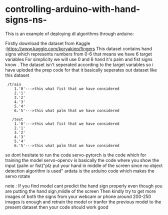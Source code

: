 # controlling-arduino-with-hand-signs-ns-

This is an example of deploying dl algorithms through arduino:

Firstly download the dataset from Kaggle :https://www.kaggle.com/koryakinp/fingers
This dataset contains hand signs which represents numbers from 0-6 that means we have 6 target variables
For simplicity we will use 0 and 6 hand it's palm and fist signs know .
The dataset isn't seperated according to the target variables so i have uploded the prep code for that
it basically seperates out dataset like this
dataset

     /train
        1.'0'--->this what fist that we have considered
        2.'1'
        3.'2'
        4.'3'
        5.'4'
        6.'5'--->this what palm that we have considered

       /test
        1.'0'--->this what fist that we have considered
        2.'1'
        3.'2'
        4.'3'
        5.'4'
        6.'5'--->this what palm that we have considered 

so dont hesitate to run the code
servo-pytorch is the code which for training the model
servo-opencv is basically the code where you show the input (palm or fist)"plz put your hand in middle of the screen since no object detection algorithm is used"
ardata is the arduino code which makes the servo rotate 


note :
If you find model cant predict the hand sign properly even though you are putting the hand sign,miidle of the screen
Then kindly try to get more images of both the signs from your webcam or phone around 200-250 images is enough 
and retrain the model or tranfer the previous model to the present dataset
then your code should work good

